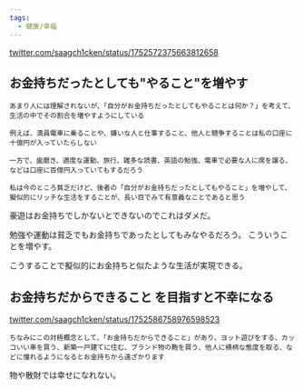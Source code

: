 ```yaml
---
tags:
  - 健康/幸福
---
```

[twitter.com/saagch1cken/status/1752572375663812658](https://twitter.com/saagch1cken/status/1752572375663812658)

## お金持ちだったとしても"やること"を増やす
```
あまり人には理解されないが、「自分がお金持ちだったとしてもやることは何か？」を考えて、生活の中でその割合を増やすようにしている

例えば、満員電車に乗ることや、嫌いな人と仕事すること、他人と競争することは私の口座に十億円が入っていたらしない

一方で、歯磨き、適度な運動、旅行、雑多な読書、英語の勉強、電車で必要な人に席を譲る、などは口座に百億円入っていてもするだろう

私は今のところ貧乏だけど、後者の「自分がお金持ちだったとしてもやること」を増やして、擬似的にリッチな生活をすることが、長い目でみて有意義なことであると思う
```

豪遊はお金持ちでしかないとできないのでこれはダメだ。

勉強や運動は貧乏でもお金持ちであったとしてもみなやるだろう。
こういうことを増やす。

こうすることで擬似的にお金持ちと似たような生活が実現できる。

## お金持ちだからできること を目指すと不幸になる

[twitter.com/saagch1cken/status/1752586758976598523](https://twitter.com/saagch1cken/status/1752586758976598523)
```
ちなみにこの対極概念として、「お金持ちだからできること」があり、ヨット遊びをする、カッコいい車を買う、新築一戸建てに住む、ブランド物の鞄を買う、他人に横柄な態度を取る、などに憧れるようになるとお金持ちから遠ざかります
```

物や散財では幸せになれない。